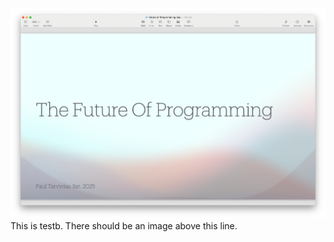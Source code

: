 ![](../screenshots/Screenshot%202025-01-02%20at%208.59.01%20PM.png)This is testb. There should be an image above this line.
